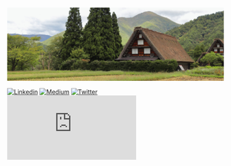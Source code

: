 ![![500px](https://500px.com/photo/304985875/a-day-in-the-village-by-shaked-zychlinski)](banner.png)

[![Linkedin](https://badgen.net/badge/icon/shakedzy?icon=https://raw.githubusercontent.com/shakedzy/shakedzy/master/linkedin_w.svg&label)](https://linkedin.com/in/shakedzy)
[![Medium](https://badgen.net/badge/icon/shakedzy?icon=medium&label)](https://medium.com/@shakedzy)
[![Twitter](https://badgen.net/badge/icon/shakedzy?icon=twitter&label)](https://twitter.com/@shakedzy)
[![Website](https://badgen.net/badge/icon/shakedzy.xyz?icon=chrome&label)](https://twitter.com/@shakedzy)
